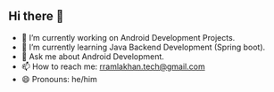 ## Hi there 👋

- 🔭 I’m currently working on Android Development Projects.
- 🌱 I’m currently learning Java Backend Development (Spring boot).
- 💬 Ask me about Android Development.
- 📫 How to reach me: rramlakhan.tech@gmail.com
- 😄 Pronouns: he/him


